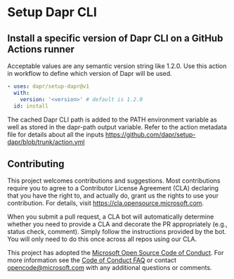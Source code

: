 # Setup Dapr CLI

## Install a specific version of Dapr CLI on a GitHub Actions runner

Acceptable values are any semantic version string like 1.2.0. Use this action in workflow to define which version of Dapr will be used.

```yaml
- uses: dapr/setup-dapr@v1
  with:
    version: '<version>' # default is 1.2.0
  id: install
```

The cached Dapr CLI path is added to the PATH environment variable as well as stored in the dapr-path output variable.
Refer to the action metadata file for details about all the inputs <https://github.com/dapr/setup-dapr/blob/trunk/action.yml>

## Contributing

This project welcomes contributions and suggestions.  Most contributions require you to agree to a
Contributor License Agreement (CLA) declaring that you have the right to, and actually do, grant us
the rights to use your contribution. For details, visit <https://cla.opensource.microsoft.com>.

When you submit a pull request, a CLA bot will automatically determine whether you need to provide
a CLA and decorate the PR appropriately (e.g., status check, comment). Simply follow the instructions
provided by the bot. You will only need to do this once across all repos using our CLA.

This project has adopted the [Microsoft Open Source Code of Conduct](https://opensource.microsoft.com/codeofconduct/).
For more information see the [Code of Conduct FAQ](https://opensource.microsoft.com/codeofconduct/faq/) or
contact [opencode@microsoft.com](mailto:opencode@microsoft.com) with any additional questions or comments.
